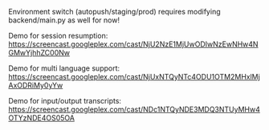 Environment switch (autopush/staging/prod) requires modifying backend/main.py as well for now!

Demo for session resumption: https://screencast.googleplex.com/cast/NjU2NzE1MjUwODIwNzEwNHw4NGMwYjhhZC00Nw

Demo for multi language support: https://screencast.googleplex.com/cast/NjUxNTQyNTc4ODU1OTM2MHxlMjAxODRiMy0yYw

Demo for input/output transcripts: https://screencast.googleplex.com/cast/NDc1NTQyNDE3MDQ3NTUyMHw4OTYzNDE4OS05OA
